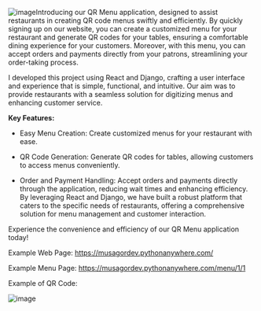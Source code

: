 ![image](https://github.com/musagordev/qrmenu_backend/assets/135444845/69d1d9ec-3225-4808-a8d2-8e15ae17bea3)Introducing our QR Menu application, designed to assist restaurants in creating QR code menus swiftly and efficiently. By quickly signing up on our website, you can create a customized menu for your restaurant and generate QR codes for your tables, ensuring a comfortable dining experience for your customers. Moreover, with this menu, you can accept orders and payments directly from your patrons, streamlining your order-taking process.

I developed this project using React and Django, crafting a user interface and experience that is simple, functional, and intuitive. Our aim was to provide restaurants with a seamless solution for digitizing menus and enhancing customer service.

<b>Key Features:</b>

* Easy Menu Creation: Create customized menus for your restaurant with ease.

* QR Code Generation: Generate QR codes for tables, allowing customers to access menus conveniently.

* Order and Payment Handling: Accept orders and payments directly through the application, reducing wait times and enhancing efficiency.
By leveraging React and Django, we have built a robust platform that caters to the specific needs of restaurants, offering a comprehensive solution for menu management and customer interaction.

Experience the convenience and efficiency of our QR Menu application today!

Example Web Page: https://musagordev.pythonanywhere.com/

Example Menu Page: https://musagordev.pythonanywhere.com/menu/1/1

Example of QR Code:


![image](https://github.com/musagordev/qrmenu_backend/assets/135444845/2b3549b4-4dea-42c9-b487-42084e0fd0f7)


